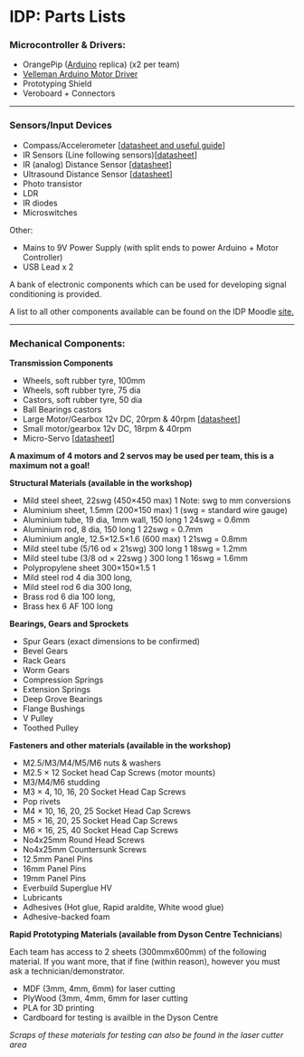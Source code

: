 # IDP: Parts Lists

### Microcontroller & Drivers:

* OrangePip ([Arduino](https://store.arduino.cc/arduino-uno-rev3) replica) (x2 per team)
* [Velleman Arduino Motor Driver](https://www.velleman.eu/products/view/?id=412538&country=be&lang=en)
* Prototyping Shield
* Veroboard + Connectors

---

### Sensors/Input Devices

* Compass/Accelerometer [[datasheet and useful guide](https://www.adafruit.com/product/1746)]
* IR Sensors (Line following sensors)[[datasheet](https://cpc.farnell.com/optek-technology/opb704/optoswitch-reflective/dp/SC01254)]
* IR (analog) Distance Sensor [[datasheet]](https://uk.farnell.com/sharp/gp2y0a41sk0f/sensor-distance-analogue-output/dp/1618431?CMP=KNC-GUK-GEN-SHOPPING-1618431&CAGPSPN=pla&gross_price=true&CAWELAID=120173390000066478&CATCI=aud-157604796549:pla-57456869170&CAAGID=14406255429)
* Ultrasound Distance Sensor [[datasheet](https://www.rapidonline.com/trusens-hc-sr504-ultrasonic-ranging-module-74-1109)]
* Photo transistor
* LDR
* IR diodes
* Microswitches

Other:
* Mains to 9V Power Supply (with split ends to power Arduino + Motor Controller)
* USB Lead x 2

A bank of electronic components which can be used for developing signal conditioning is provided.

A list to all other components available can be found on the IDP Moodle [site.](https://www.vle.cam.ac.uk/course/view.php?id=163282)

---
### Mechanical Components:

**Transmission Components**

* Wheels, soft rubber tyre, 100mm
* Wheels, soft rubber tyre, 75 dia
* Castors, soft rubber tyre, 50 dia
* Ball Bearings castors
* Large Motor/Gearbox 12v DC, 20rpm & 40rpm [[datasheet](https://uk.rs-online.com/web/p/dc-geared-motors/9158943/)]
* Small motor/gearbox 12v DC, 18rpm & 40rpm
* Micro-Servo [[datasheet](https://www.rapidonline.com/RVFM-Tower-Pro-SG90-Mini-Servo-37-1330?IncVat=1&pdg=kwd-293946777986:cmp-810438953:adg-43544079578:crv-192262852978:pid-37-1330&gclid=CjwKCAjwpeXeBRA6EiwAyoJPKmyNqotzf16oB_y2rpUGpWXDO7jOsTNtAsRSg5kqLFbl7uoxL1R7VxoCFVkQAvD_BwE)]

**A maximum of 4 motors and 2 servos may be used per team, this is a maximum not a goal!**

**Structural Materials (available in the workshop)**

* Mild steel sheet, 22swg (450×450 max) 1 Note: swg to mm conversions
* Aluminium sheet, 1.5mm (200×150 max) 1 (swg = standard wire
gauge)
* Aluminium tube, 19 dia, 1mm wall, 150 long 1 24swg = 0.6mm
* Aluminium rod, 8 dia, 150 long 1 22swg = 0.7mm
* Aluminium angle, 12.5×12.5×1.6 (600 max) 1 21swg = 0.8mm
* Mild steel tube (5/16 od × 21swg) 300 long 1 18swg = 1.2mm
* Mild steel tube (3/8 od × 22swg ) 300 long 1 16swg = 1.6mm
* Polypropylene sheet 300×150×1.5 1
* Mild steel rod 4 dia 300 long,
* Mild steel rod 6 dia 300 long,
* Brass rod 6 dia 100 long,
* Brass hex 6 AF 100 long

**Bearings, Gears and Sprockets**

* Spur Gears (exact dimensions to be confirmed)
* Bevel Gears
* Rack Gears
* Worm Gears
* Compression Springs
* Extension Springs
* Deep Grove Bearings
* Flange Bushings
* V Pulley
* Toothed Pulley

**Fasteners and other materials (available in the workshop)**

* M2.5/M3/M4/M5/M6 nuts & washers
* M2.5 × 12 Socket head Cap Screws (motor mounts)
* M3/M4/M6 studding
* M3 × 4, 10, 16, 20 Socket Head Cap Screws
* Pop rivets
* M4 × 10, 16, 20, 25 Socket Head Cap Screws
* M5 × 16, 20, 25 Socket Head Cap Screws
* M6 × 16, 25, 40 Socket Head Cap Screws
* No4x25mm Round Head Screws
* No4x25mm Countersunk Screws
* 12.5mm Panel Pins
* 16mm Panel Pins
* 19mm Panel Pins
* Everbuild Superglue HV
* Lubricants
* Adhesives (Hot glue, Rapid araldite, White wood glue)
* Adhesive-backed foam


**Rapid Prototyping Materials (available from Dyson Centre Technicians**)

Each team has access to 2 sheets (300mmx600mm) of the following material.  If you want more, that if fine (within reason), however you must ask a technician/demonstrator.

* MDF (3mm, 4mm, 6mm) for laser cutting
* PlyWood (3mm, 4mm, 6mm for laser cutting
* PLA for 3D printing
* Cardboard for testing is availble in the Dyson Centre

*Scraps of these materials for testing can also be found in the laser cutter area*
